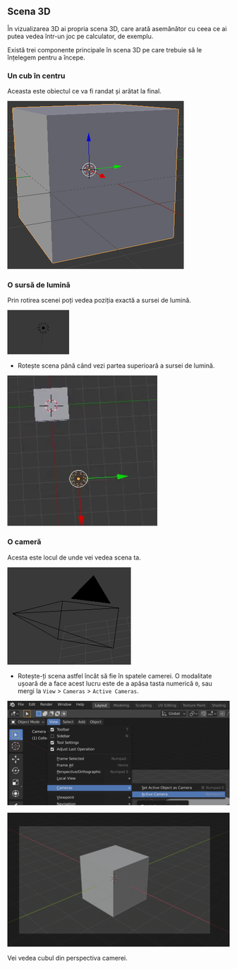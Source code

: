 ## Scena 3D

În vizualizarea 3D ai propria scena 3D, care arată asemănător cu ceea ce ai putea vedea într-un joc pe calculator, de exemplu.

Există trei componente principale în scena 3D pe care trebuie să le înțelegem pentru a începe.

### Un cub în centru

Aceasta este obiectul ce va fi randat și arătat la final.

![Cubul din centru](images/centre-cube.png)

### O sursă de lumină

Prin rotirea scenei poți vedea poziția exactă a sursei de lumină.

![Sursă de lumină](images/light-source.png)

+ Rotește scena până când vezi partea superioară a sursei de lumină.

![Sursă de lumină văzută de deasupra](images/light-source-top.png)

### O cameră

Acesta este locul de unde vei vedea scena ta.

![Camera](images/camera.png)

+ Rotește-ți scena astfel încât să fie în spatele camerei. O modalitate ușoară de a face acest lucru este de a apăsa tasta numerică `0`, sau mergi la `View` > `Cameras` > `Active Cameras`.

![cameră activă](images/camera-view.png)

![În spatele camerei](images/behind-camera.png)

Vei vedea cubul din perspectiva camerei.